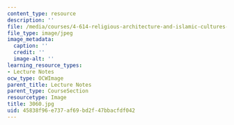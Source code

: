 ```yaml
---
content_type: resource
description: ''
file: /media/courses/4-614-religious-architecture-and-islamic-cultures-fall-2002/45838f96e737af69bd2f47bbacfdf042_3060.jpg
file_type: image/jpeg
image_metadata:
  caption: ''
  credit: ''
  image-alt: ''
learning_resource_types:
- Lecture Notes
ocw_type: OCWImage
parent_title: Lecture Notes
parent_type: CourseSection
resourcetype: Image
title: 3060.jpg
uid: 45838f96-e737-af69-bd2f-47bbacfdf042
---
```

